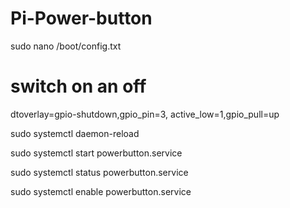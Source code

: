 # Pi-Power-button


sudo nano /boot/config.txt

# switch on an off

dtoverlay=gpio-shutdown,gpio_pin=3, active_low=1,gpio_pull=up



sudo systemctl daemon-reload

sudo systemctl start powerbutton.service

sudo systemctl status powerbutton.service

sudo systemctl enable powerbutton.service
